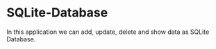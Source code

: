 # SQLite-Database

In this application we can add, update, delete and show data as SQLite Database.

